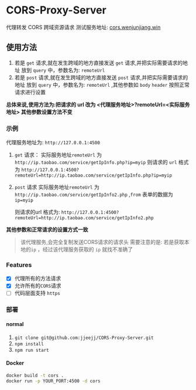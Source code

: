 # CORS-Proxy-Server

代理转发 CORS 跨域资源请求 测试服务地址: [cors.wenjunjiang.win](https://cors.wenjunjiang.win)

## 使用方法

1. 若是 `get` 请求,就在发生跨域的地方直接发送 `get` 请求,并把实际需要请求的地址 放到  `query` 中，参数名为: `remoteUrl` 
2. 若是 `post` 请求,就在发生跨域的地方直接发送 `post` 请求,并把实际需要请求的地址 放到  `query` 中，参数名为: `remoteUrl` ,其他参数如 `body` `header` 按照正常请求进行设置

**总体来说,使用方法为:把请求的 url 改为 <代理服务地址>?remoteUrl=<实际服务地址> 其他参数设置方法不变** 

### 示例

代理服务地址为: `http://127.0.0.1:4500`

1. `get` 请求： 实际服务地址`remoteUrl` 为 `http://ip.taobao.com/service/getIpInfo.php?ip=myip` 
    则请求的 `url` 格式为 `http://127.0.0.1:4500?remoteUrl=http://ip.taobao.com/service/getIpInfo.php?ip=myip`

2. `post` 请求 实际服务地址`remoteUrl` 为 `http://ip.taobao.com/service/getIpInfo2.php` ,`from` 表单的数据为 `ip=myip` 

    则请求的url 格式为: `http://127.0.0.1:4500?remoteUrl=http://ip.taobao.com/service/getIpInfo2.php`

**其他参数和正常请求的设置方式一致**

>该代理服务,会完全复制发送CORS请求的请求头
>需要注意的是: 若是获取本地的`ip` ，经过该代理服务获取的 `ip` 就找不准确了

### Features

- [x] 代理所有的方法请求
- [x] 允许所有的`CORS`请求
- [ ] 代码层面支持 `https`

### 部署

#### normal

1. `git clone git@github.com:jjeejj/CORS-Proxy-Server.git`
2. `npm install`
3. `npm run start`

#### Docker

```bash
docker build -t cors .
docker run -p YOUR_PORT:4500 -d cors
```
